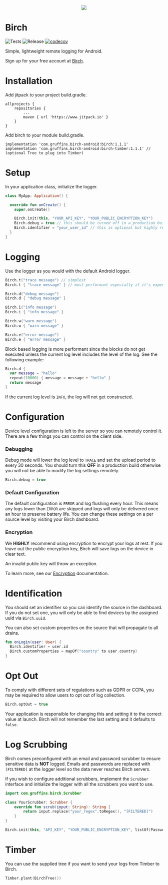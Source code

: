 <p align="center">
<img src="https://user-images.githubusercontent.com/381273/204187386-ec93e173-a6fa-40b1-8b74-c52a0c5048b3.png" />
</p>

# Birch
![Tests](https://github.com/gruffins/birch-android/actions/workflows/tests.yml/badge.svg)
![Release](https://jitpack.io/v/com.gruffins/birch-android.svg)
[![codecov](https://codecov.io/gh/gruffins/birch-android/branch/main/graph/badge.svg?token=CZ0HQ8VI6T)](https://codecov.io/gh/gruffins/birch-android)

Simple, lightweight remote logging for Android.

Sign up for your free account at [Birch](https://birch.ryanfung.com).

# Installation

Add jitpack to your project build.gradle.
```
allprojects {
    repositories {
        ...
        maven { url 'https://www.jitpack.io' }
    }
}
```

Add birch to your module build.gradle.
```
implementation 'com.gruffins.birch-android:birch:1.1.1'
implementation 'com.gruffins.birch-android:birch-timber:1.1.1' // (optional Tree to plug into Timber)
```

# Setup

In your application class, initialize the logger.
```kotlin
class MyApp: Application() {

  override fun onCreate() {
    super.onCreate()

    Birch.init(this, "YOUR_API_KEY", "YOUR_PUBLIC_ENCRYPTION_KEY")
    Birch.debug = true // this should be turned off in a production build. Debug mode allows you to see Birch operating and artificially lowers the log level and flush period.
    Birch.identifier = "your_user_id" // this is optional but highly recommended
  }
}
```

# Logging
Use the logger as you would with the default Android logger.

```kotlin
Birch.t("trace message") // simplest
Birch.t { "trace message" } // most performant especially if it's expensive to build the log message.

Birch.d("debug message")
Birch.d { "debug message" }

Birch.i("info message")
Birch.i { "info message" }

Birch.w("warn message")
Birch.w { "warn message" }

Birch.e("error message")
Birch.e { "error message" }
```

Block based logging is more performant since the blocks do not get executed unless the current log level includes the level of the log. See the following example:

```kotlin
Birch.d {
  var message = "hello"
  repeat(10000) { message = message + "hello" }
  return message
}
```

If the current log level is `INFO`, the log will not get constructed.

# Configuration
Device level configuration is left to the server so you can remotely control it. There are a few things you can control on the client side.

### Debugging
Debug mode will lower the log level to `TRACE` and set the upload period to every 30 seconds. You should turn this __OFF__ in a production build otherwise you will not be able to modify the log settings remotely.
```kotlin
Birch.debug = true
```

### Default Configuration

The default configuration is `ERROR` and log flushing every hour. This means any logs lower than `ERROR` are skipped and logs will only be delivered once an hour to preserve battery life. You can change these settings on a per source level by visiting your Birch dashboard.

### Encryption

We **HIGHLY** recommend using encryption to encrypt your logs at rest. If you leave out the public encryption key, Birch will save logs on the device in clear text.

An invalid public key will throw an exception.

To learn more, see our [Encryption](https://github.com/gruffins/birch-android/wiki/Encryption) documentation.

# Identification
You should set an identifier so you can identify the source in the dashboard. If you do not set one, you will only be able to find devices by the assigned uuid via `Birch.uuid`.

You can also set custom properties on the source that will propagate to all drains.

```kotlin
fun onLogin(user: User) {
  Birch.identifier = user.id
  Birch.customProperties = mapOf("country" to user.country)
}
```

# Opt Out

To comply with different sets of regulations such as GDPR or CCPA, you may be required to allow users to opt out of log collection.

```kotlin
Birch.optOut = true
```

Your application is responsible for changing this and setting it to the correct value at launch. Birch will not remember the last setting and it defaults to `false`.

# Log Scrubbing

Birch comes preconfigured with an email and password scrubber to ensure sensitive data is __NOT__ logged. Emails and passwords are replaced with `[FILTERED]` at the logger level so the data never reaches Birch servers.

If you wish to configure additional scrubbers, implement the `Scrubber` interface and initialize the logger with all the scrubbers you want to use.

```kotlin
import com.gruffins.birch.Scrubber

class YourScrubber: Scrubber {
    override fun scrub(input: String): String {
        return input.replace("your_regex".toRegex(), "[FILTERED]")
    }
}
```

```kotlin
Birch.init(this, "API_KEY", "YOUR_PUBLIC_ENCRYPTION_KEY", listOf(PasswordScrubber(), EmailScrubber(), YourScrubber()))
```

# Timber
You can use the supplied tree if you want to send your logs from Timber to Birch.

```kotlin
Timber.plant(BirchTree())
```
